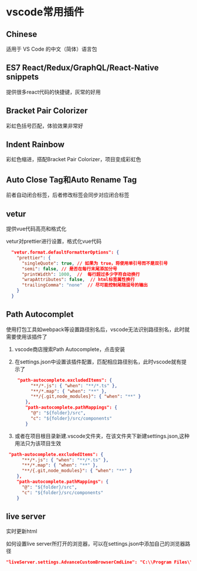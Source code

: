 # vscode常用插件

## Chinese

适用于 VS Code 的中文（简体）语言包

## ES7 React/Redux/GraphQL/React-Native snippets

提供很多react代码的快捷键，灰常的好用

## Bracket Pair Colorizer 

彩虹色括号匹配，体验效果非常好

## Indent Rainbow

彩虹色缩进，搭配Bracket Pair Colorizer，项目变成彩虹色

## Auto Close Tag和Auto Rename Tag    

前者自动闭合标签，后者修改标签会同步对应闭合标签

## vetur

提供vue代码高亮和格式化

vetur对prettier进行设置，格式化vue代码

```json
  "vetur.format.defaultFormatterOptions": {
    "prettier": {
      "singleQuote": true, // 如果为 true，将使用单引号而不是双引号
      "semi": false, // 是否在每行末尾添加分号
      "printWidth": 1000,  //  每行超过多少字符自动换行
      "wrapAttributes": false,  // html标签属性换行
      "trailingComma": "none"  // 尽可能控制尾随逗号的输出
    }
  }
```

## Path Autocomplet

使用打包工具如webpack等设置路径别名后，vscode无法识别路径别名，此时就需要使用该插件了

1. vscode商店搜索Path Autocomplete，点击安装

2. 在settings.json中设置该插件配置，匹配相应路径别名，此时vscode就有提示了

   ```json
    "path-autocomplete.excludedItems": {
         "**/*.js": { "when": "**/*.ts" }, 
         "**/*.map": { "when": "**" },
         "**/{.git,node_modules}": { "when": "**" } 
       },
       "path-autocomplete.pathMappings": {
         "@": "${folder}/src",
         "c": "${folder}/src/components"
       }
   ```

3. 或者在项目根目录新建.vscode文件夹，在该文件夹下新建settings.json,这种用法只为该项目生效

```json
 "path-autocomplete.excludedItems": {
      "**/*.js": { "when": "**/*.ts" }, 
      "**/*.map": { "when": "**" },
      "**/{.git,node_modules}": { "when": "**" } 
    },
    "path-autocomplete.pathMappings": {
      "@": "${folder}/src",
      "c": "${folder}/src/components"
    }
```

## live server

实时更新html

如何设置live server所打开的浏览器，可以在settings.json中添加自己的浏览器路径

```json
"liveServer.settings.AdvanceCustomBrowserCmdLine": "C:\\Program Files\\Internet Explorer\\iexplore.exe"
```

